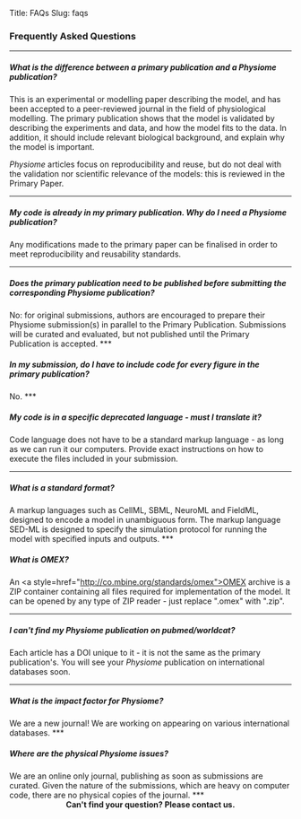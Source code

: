 Title: FAQs
Slug: faqs
       
   
### Frequently Asked Questions
***
<h5 id="difference"><em>What is the difference between a primary publication and a <i>Physiome</i> publication?</em></h5>

This is an experimental or modelling paper describing the model, and has been accepted to a peer-reviewed journal in the field of physiological modelling. The primary publication shows that the model is validated by describing the experiments and data, and how the model fits to the data. In addition, it should include relevant biological background, and explain why the model is important. 

*Physiome* articles focus on reproducibility and reuse, but do not deal with the validation nor scientific relevance of the models: this is reviewed in the Primary Paper.
***

<h5 id="why"><em>My code is already in my primary publication. Why do I need a <i>Physiome</i> publication?</em></h5>

Any modifications made to the primary paper can be finalised in order to meet reproducibility and reusability standards. 
***

<h5 id="publish_before"><em>Does the primary publication need to be published before submitting the corresponding <i>Physiome</i> publication?</em></h5>
No: for original submissions, authors are encouraged to prepare their Physiome submission(s) in parallel to the Primary Publication. Submissions will be curated and evaluated, but not published until the Primary Publication is accepted. 
***

<h5 id="every_figure"><em>In my submission, do I have to include code for every figure in the primary publication?</em></h5>
No.
***

<h5 id="language"><em>My code is in a specific deprecated language - must I translate it?</em></h5>

Code language does not have to be a standard markup language - as long as we can run it our computers. Provide exact instructions on how to execute the files included in your submission.
***

<h5 id="standard_format"><em>What is a standard format?</em></h5>
A markup languages such as CellML, SBML, NeuroML and FieldML, designed to encode a model in unambiguous form. The markup language SED-ML is designed to specify the simulation protocol for running the model with specified inputs and outputs.
***

<h5 id="omex"><em>What is OMEX?</em></h5>

An <a style=href="http://co.mbine.org/standards/omex">OMEX archive</a> is a ZIP container containing all files required for implementation of the model. It can be opened by any type of ZIP reader - just replace ".omex" with ".zip".
***

<h5 id="pubmed"><em>I can't find my <i>Physiome</i> publication on pubmed/worldcat?</em></h5>

Each article has a DOI unique to it - it is not the same as the primary publication's. You will see your <i>Physiome</i> publication on international databases soon.
***

<h5 id="impact_factor"><em>What is the impact factor for <i>Physiome</i>?</em></h5>
We are a new journal! We are working on appearing on various international databases.
***

<h5 id="physical"><em>Where are the physical <i>Physiome</i> issues?</em></h5>
We are an online only journal, publishing as soon as submissions are curated. Given the nature of the submissions, which are heavy on computer code, there are no physical copies of the journal.
***
       
<div style = "text-align: center;"> 
<a style= href = "mailto:physiome@physiomeproject.org"><strong>Can't find your question? Please contact us.  </strong></a>

</div>

<br /> 
